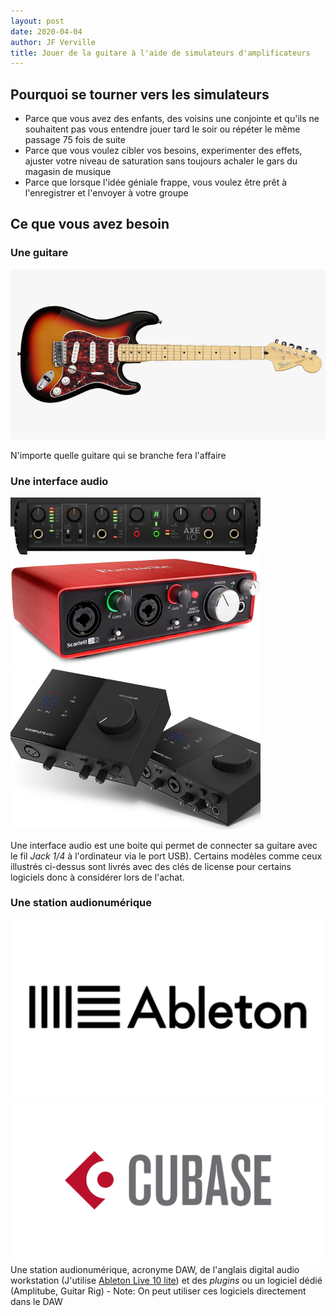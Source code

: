 ```yaml
---
layout: post
date: 2020-04-04
author: JF Verville
title: Jouer de la guitare à l'aide de simulateurs d'amplificateurs
---
```


## Pourquoi se tourner vers les simulateurs
- Parce que vous avez des enfants, des voisins une conjointe et qu'ils ne souhaitent pas vous entendre jouer tard le soir ou répéter le même passage 75 fois de suite
- Parce que vous voulez cibler vos besoins, experimenter des effets, ajuster votre niveau de saturation sans toujours achaler le gars du magasin de musique
- Parce que lorsque l'idée géniale frappe, vous voulez être prêt à l'enregistrer et l'envoyer à votre groupe

## Ce que vous avez besoin
### Une guitare
![Image](assets/images/guitar.jpg)

N'importe quelle guitare qui se branche fera l'affaire

### Une interface audio
<div class="container">
  <div class="row align-items-end">
    <div class="col"><img src="assets/images/axe-io.jpg" alt="Axe IO" style="max-width:400px"></div>
    <div class="col"><img src="assets/images/focusrite.jpg" alt="focusrite" style="max-width:400px"></div>
    <div class="col"><img src="assets/images/komplete.jpg" alt="komplete" style="max-width:400px"></div>
  </div>
</div>

Une interface audio est une boite qui permet de connecter sa guitare avec le fil _Jack 1/4_ à l'ordinateur via le port USB). Certains modèles comme ceux illustrés ci-dessus sont livrés avec des clés de license pour certains logiciels donc à considérer lors de l'achat.

### Une station audionumérique
![Image](assets/images/ableton.jpg#thumbnail)![Image](assets/images/cubase.png#thumbnail)
Une station audionumérique, acronyme DAW, de l'anglais digital audio workstation (J'utilise [Ableton Live 10 lite](https://www.ableton.com/en/products/live-lite/features/)) et des _plugins_  ou un logiciel dédié (Amplitube, Guitar Rig)
    - Note: On peut utiliser ces logiciels directement dans le DAW




